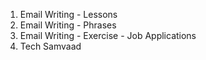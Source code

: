 1. Email Writing - Lessons
2. Email Writing - Phrases
3. Email Writing - Exercise - Job Applications
4. Tech Samvaad